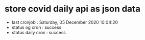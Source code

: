 # store covid daily api as json data

- last cronjob : Saturday, 05 December 2020 10:04:20
- status og cron : success
- status daily cron : success
      
      